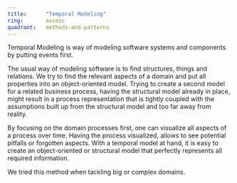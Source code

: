 ```yaml
---
title:      "Temporal Modeling"
ring:       assess
quadrant:   methods-and-patterns
---
```


Temporal Modeling is way of modeling software systems and components by putting events first.

The usual way of modeling software is to find structures, things and relations.
We try to find the relevant aspects of a domain and put all properties into an object-oriented model.
Trying to create a second model for a related business process, having the structural model already in place, might result in a process representation that is tightly coupled with the assumptions built up from the structural model and too far away from reality.

By focusing on the domain processes first, one can visualize all aspects of a process over time.
Having the process visualized, allows to see potential pitfalls or forgotten aspects.
With a temporal model at hand, it is easy to create an object-oriented or structural model that perfectly represents all required information.

We tried this method when tackling big or complex domains.
